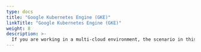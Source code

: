 ```yaml
---
type: docs
title: "Google Kubernetes Engine (GKE)"
linkTitle: "Google Kubernetes Engine (GKE)"
weight: 8
description: >-
  If you are working in a multi-cloud environment, the scenario in this section will guide on creating a Google Kubernetes Engine (GKE) and onboard it as an Azure Arc-enabled Kubernetes cluster in an automated fashion using Terraform.
---
```

